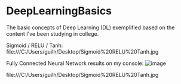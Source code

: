 # DeepLearningBasics
The basic concepts of Deep Learning (DL) exemplified based on the content I've been studying in college.

Sigmoid / RELU / Tanh:
file:///C:/Users/guilh/Desktop/Sigmoid%20RELU%20Tanh.jpg

Fully Connected Neural Network results on my console:
![image](https://user-images.githubusercontent.com/31170255/224188143-935e083f-2187-4534-9ebc-c70c7806d9df.png)

file:///C:/Users/guilh/Desktop/Sigmoid%20RELU%20Tanh.jpg
